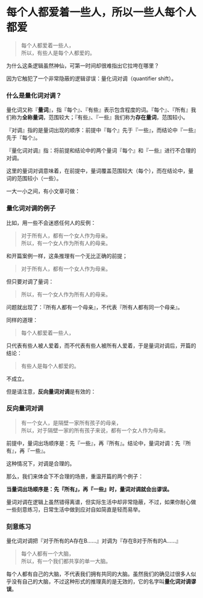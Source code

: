 # 每个人都爱着一些人，所以一些人每个人都爱


>   每个人都爱着一些人，<br />
>   所以，有些人是每个人都爱的。

为什么这条逻辑虽然神仙，可第一时间却很难指出它拉垮在哪里？

因为它触犯了一个非常隐蔽的逻辑谬误：量化词对调（quantifier shift）。

### 什么是量化词对调？

量化词又称『**量词**』，指『每个』、『有些』表示包含程度的词。『每个』、『所有』我们称为**全称量词**，范围较大；『有些』、『一些』我们称为**存在量词**，范围较小。

『对调』指的是量词出现的顺序：前提中『每个』先于『一些』，而结论中『一些』先于『每个』。

『量化词对调』指：将前提和结论中的两个量词『每个』和『一些』进行不合理的对调。

这里的量词对调意味着，在前提中，量词覆盖范围较大（每个），而在结论中，量词的范围较小（一些）。

一大一小之间，有小文章可做：

### 量化词对调的例子

比如，用一些不会迷惑任何人的反例：

>   对于所有人，都有一个女人作为母亲。<br />
>   所以，有一个女人作为所有人的母亲。

和开篇案例一样，这条推理有一个无比正确的前提；

>   对于所有人，都有一个女人作为母亲。

但只要对调了量词：

>   所以，有一个女人作为所有人的母亲。

问题就出现了：『所有人都有一个母亲』，不代表『所有人都有同一个母亲』。

同样的道理：

>   每个人都爱着一些人，

只代表有些人被人爱着，而不代表有些人被所有人爱着，于是量词对调后，开篇的结论：

>   有些人是每个人都爱的。

不成立。

但是请注意，**反向量词对调**是有效的：

### 反向量词对调

>   有一个女人，是隔壁一家所有孩子的母亲，<br />
>   所以，对于隔壁一家的所有孩子来说，都有一个女人作为母亲。

前提中，量词出场顺序是：先『一些』，再『所有』。结论中，量词对调：先『所有』，再『一些』。

这种情况下，对调是合理的。

那么，我们来体会下不合理的场景，重温开篇的两个例子：

**当量词出场顺序是：先『所有』，再『一些』时，量词对调就会出谬误。**

量词对调在逻辑上虽然错得离谱，但实际生活中却非常隐蔽，不过，如果你耐心做一些刻意练习，日常生活中做到应对自如简直是轻而易举。

### 刻意练习

量化词对调把『对于所有的A存在B……』对调为『存在B对于所有的A……』

>   每个人都有一个大脑，<br />
>   所以，有一个我们都共享的单一大脑。

每个人都有自己的大脑，不代表我们拥有共同的大脑。虽然我们的确见过很多人似乎没有自己的大脑，不过这种形式的推理真的是无效的，它的名字叫**量化词对调谬误**。

